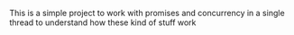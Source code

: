 This is a simple project to work with promises and concurrency in a single thread to understand how these kind of stuff work
